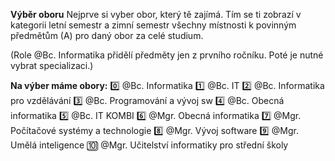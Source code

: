 **Výběr oboru**
Nejprve si vyber obor, který tě zajímá. Tím se ti zobrazí v kategorii letní semestr a zimní semestr všechny místnosti k povinným předmětům (A) pro daný obor za celé studium. 

(Role @Bc. Informatika přidělí předměty jen z prvního ročníku. Poté je nutné vybrat specializaci.)

**Na výber máme obory:**
:zero: @Bc. Informatika 
:one: @Bc. IT
:two: @Bc. Informatika pro vzdělávání
:three: @Bc. Programování a vývoj sw 
:four: @Bc. Obecná informatika 
:five: @Bc. IT KOMBI 
:six: @Mgr. Obecná informatika 
:seven: @Mgr. Počítačové systémy a technologie 
:eight:  @Mgr. Vývoj software 
:nine: @Mgr. Umělá inteligence 
:keycap_ten: @Mgr. Učitelství informatiky pro střední školy